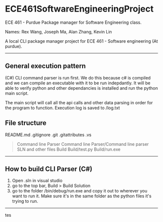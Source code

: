 # ECE461SoftwareEngineeringProject
 ECE 461 - Purdue Package manager for Software Engineering class.

Names: Rex Wang, Joseph Ma, Alan Zhang, Kevin Lin

A local CLI package manager project for ECE 461 - Software engineering (At purdue). 


---

## General execution pattern

(C#) CLI command parser is run first. We do this because c# is compiled and we can compile an executable with it to be run indepdantly. It will be able to verify python and other dependancies is installed and run the python main script.

The main script will call all the api calls and other data parsing in order for the program to function. Execution log is saved to /log.txt

## File structure

README.md
.gitignore
.git
.gitattributes
.vs
>Command line Parser
>Command line Parser/Command line parser SLN and other files
>Build
>Build/test.py
>Build/run.exe

---

## How to build CLI Parser (C#)

1. Open .sln in visual studio
2. go to the top bar, Build > Build Solution
3. go to the folder /bin/debug/run.exe and copy it out to wherever you want to run it. Make sure it's in the same folder as the python files it's trying to run.

---



tes

